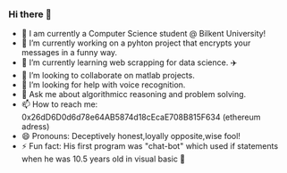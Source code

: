 ### Hi there 👋
- 🏫 I am currently a Computer Science student @ Bilkent University!
- 🔭 I’m currently working on a pyhton project that encrypts your messages in a funny way.
- 🌱 I’m currently learning web scrapping for data science. ✈️
- 👯 I’m looking to collaborate on matlab projects.
- 🤔 I’m looking for help with voice recognition.
- 💬 Ask me about algorithmicc reasoning and problem solving.
- 📫 How to reach me: 0x26dD6D0d6d78e64AB5874d18cEcaE708B815F634 (ethereum adress)
- 😄 Pronouns: Deceptively honest,loyally opposite,wise fool!
- ⚡ Fun fact: His first program was "chat-bot" which used if statements when he was 10.5 years old in visual basic 🚀
<!--
**vortexInVoid/vortexInVoid** is a ✨ _special_ ✨ repository because its `README.md` (this file) appears on your GitHub profile.

Here are some ideas to get you started:

- 🏫 I am currently a Computer Science student @ Bilkent University!
- 🔭 I’m currently working on a pyhton project that encrypts your messages in a funny way.
- 🌱 I’m currently learning web scrapping for data science. ✈️
- 👯 I’m looking to collaborate on matlab projects.
- 🤔 I’m looking for help with voice recognition.
- 💬 Ask me about algorithmicc reasoning and problem solving.
- 📫 How to reach me: 0x26dD6D0d6d78e64AB5874d18cEcaE708B815F634 (ethereum adress)
- 😄 Pronouns: Deceptively honest,loyally opposite,wise fool!
- ⚡ Fun fact: His first program was "chat-bot" which used if statements when he was 10.5 years old in visual basic 🚀
-->
